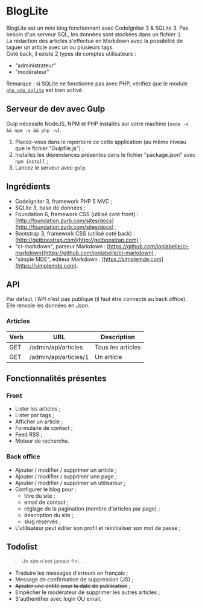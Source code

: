 # BlogLite

BlogLite est un mini blog fonctionnant avec CodeIgniter 3 & SQLite 3. Pas besoin d'un serveur SQL, les données sont stockées dans un fichier :)  
La rédaction des articles s'effectue en Markdown avec la possibilité de taguer un article avec un ou plusieurs tags.  
Coté back, il existe 2 types de comptes utilisateurs :

- "administrateur"
- "modérateur"

Remarque : si SQLite ne fonctionne pas avec PHP, vérifiez que le module [`php_pdo_sqlite`](http://php.net/manual/fr/ref.pdo-sqlite.php) est bien activé.


## Serveur de dev avec Gulp

Gulp nécessite NodeJS, NPM et PHP installés sur votre machine (`node -v && npm -v && php -v`). 

1. Placez-vous dans le repertoire ce cette application (au même niveau que le fichier "Gulpfile.js") ;
2. Installez les dépendances présentes dans le fichier "package.json" avec `npm install` ;
3. Lancez le serveur avec `gulp`.


## Ingrédients

- CodeIgniter 3, framework PHP 5 MVC ;
- SQLite 3, base de données ;
- Foundation 6, framework CSS (utilisé coté front) : [http://foundation.zurb.com/sites/docs](http://foundation.zurb.com/sites/docs) ;
- Bootstrap 3, framework CSS (utilisé coté back) : [http://getboostrap.com](http://getboostrap.com) ;
- "ci-markdown", parseur Markdown : [https://github.com/jonlabelle/ci-markdown](https://github.com/jonlabelle/ci-markdown) ;
- "simple MDE", editeur Markdown : [https://simplemde.com](https://simplemde.com).


## API

Par défaut, l'API n'est pas publique (il faut être connecté au back office). Elle renvoie les données en Json.

### Articles

| Verb | URL | Description |
| ---- | --- | ----------- |
| GET | /admin/api/articles | Tous les articles |
| GET | /admin/api/articles/1 | Un article |


## Fonctionnalités présentes

### Front

- Lister les articles ;
- Lister par tags ;
- Afficher un article ;
- Formulaire de contact ;
- Feed RSS ;
- Moteur de recherche.

### Back office
- Ajouter / modifier / supprimer un article ;
- Ajouter / modifier / supprimer une page ;
- Ajouter / modifier / supprimer un utilisateur ;
- Configurer le blog pour :
    - titre du site ;
    - email de contact ;
    - réglage de la pagination (nombre d'articles par page) ;
    - description du site ;
    - slug reservés ;
- L'utilisateur peut éditer son profil et réinitialiser son mot de passe ;

## Todolist

> Un site n'est jamais fini...

- Traduire les messages d'erreurs en français ;
- Message de confirmation de suppression (JS) ;
- ~~Ajouter une entité pour la date de publication~~ ;
- Empêcher le modérateur de supprimer les autres articles ;
- S'authentifier avec login OU email.
